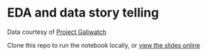 # EDA and data story telling

Data courtesy of [Project Galiwatch](https://galiwatch.ca/)

Clone this repo to run the notebook locally, or [view the slides online](https://www.caitharrigan.ca/slides/hummingbird_eda.slides.html)





